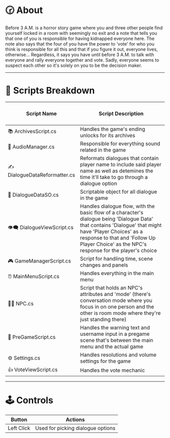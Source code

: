 # 🕝 About
Before 3 A.M. is a horror story game where you and three other people find yourself locked in a room with seemingly no exit and a note that tells you that one of you is responsible for having kidnapped everyone here. The note also says that the four of you have the power to 'vote' for who you think is responsible for all this and that if you figure it out, everyone lives, otherwise... Regardless, it says you have until before 3 A.M. to talk with everyone and rally everyone together and vote. Sadly, everyone seems to suspect each other so it's solely on you to be the decision maker.

---

# 📜 Scripts Breakdown

<table width="100%">
  <thead>
    <tr>
      <th width="33%">
        <h4>
          <a>Script Name</a>
        </h4>
      </th>
      <th width="67%">
        <h4>
          <a>Script Description</a>
        </h4>
      </th>
    </tr>
  </thead>
  <tbody>
    <tr>
      <td>
        📚 ArchivesScript.cs
      </td>
      <td>
        Handles the game's ending unlocks for its archives
      </td>
    </tr>
    <tr>
      <td>
        🎵 AudioManager.cs
      </td>
      <td>
        Responsible for everything sound related in the game
      </td>
    </tr>
    <tr>
      <td>
        ✍️ DialogueDataReformatter.cs
      </td>
      <td>
        Reformats dialogues that contain player name to include said player name as well as detemines the time it'll take to go through a dialogue option
      </td>
    </tr>
    <tr>
      <td>
        💬 DialogueDataSO.cs
      </td>
      <td>
        Scriptable object for all dialogue in the game
      </td>
    </tr>
    <tr>
      <td>
        👁️‍🗨️ DialogueViewScript.cs
      </td>
      <td>
        Handles dialogue flow, with the basic flow of a character's dialogue being 'Dialogue Data' that contains 'Dialogue' that might have 'Player Choices' as a response to that and 'Follow Up Player Choice' as the NPC's response for the player's choice
      </td>
    </tr>
    <tr>
      <td>
        🎮 GameManagerScript.cs
      </td>
      <td>
        Script for handling time, scene changes and panels
      </td>
    </tr>
    <tr>
      <td>
        ⏰ MainMenuScript.cs
      </td>
      <td>
        Handles everything in the main menu
      </td>
    </tr>
    <tr>
      <td>
        🧑‍🦲 NPC.cs
      </td>
      <td>
        Script that holds an NPC's attributes and 'mode' (there's conversation mode where you focus in on one person and the other is room mode where they're just standing there)
      </td>
    </tr>
    <tr>
      <td>
        🎥 PreGameScript.cs
      </td>
      <td>
        Handles the warning text and username input in a pregame scene that's between the main menu and the actual game
      </td>
    </tr>
    <tr>
      <td>
        ⚙️ Settings.cs
      </td>
      <td>
        Handles resolutions and volume settings for the game
      </td>
    </tr>
    <tr>
      <td>
        👍 VoteViewScript.cs
      </td>
      <td>
        Handles the vote mechanic 
      </td>
    </tr>
  </tbody>
</table>

---

# 🕹️ Controls

| Button | Actions |
|---|---|
| Left Click | Used for picking dialogue options |
